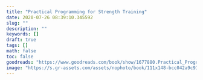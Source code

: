 ```yaml
---
title: "Practical Programming for Strength Training"
date: 2020-07-26 08:39:10.345592
slug: ""
description: ""
keywords: []
draft: true
tags: []
math: false
toc: false
goodreads: "https://www.goodreads.com/book/show/1677880.Practical_Programming_for_Strength_Training"
image: "https://s.gr-assets.com/assets/nophoto/book/111x148-bcc042a9c91a29c1d680899eff700a03.png"
---
```

